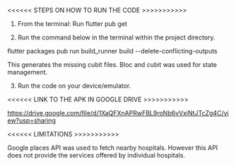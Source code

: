 

<<<<<<              STEPS ON HOW TO RUN THE CODE          >>>>>>>>>>>

1. From the terminal: Run flutter pub get
   
2. Run the command below in the terminal within the project directory.


flutter packages pub run build_runner build --delete-conflicting-outputs

This generates the missing cubit files. Bloc and cubit was used for state management.

3. Run the code on your device/emulator.




<<<<<<          LINK TO THE APK IN GOOGLE DRIVE      >>>>>>>>>>>

https://drive.google.com/file/d/1XaQFXnAPRwFBL9roNb6vVxjNtJTcZg4C/view?usp=sharing 



<<<<<<           LIMITATIONS                         >>>>>>>>>>>

Google places API was used to fetch nearby hospitals. However this API does not provide the services offered by individual hospitals.






